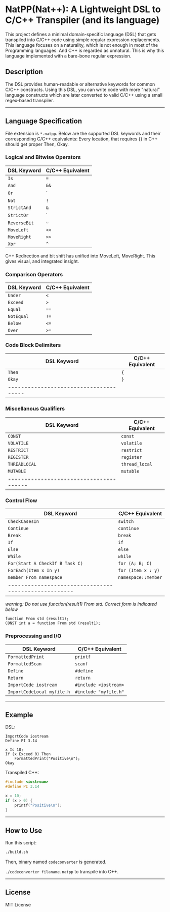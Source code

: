 
# NatPP(Nat++): A Lightweight DSL to C/C++ Transpiler (and its language)

This project defines a minimal domain-specific language (DSL) that gets transpiled into C/C++ code using simple regular expression replacements. This language focuses on a naturality, which is not enough in most of the Programming languages. And C++ is regarded as unnatural. This is why this language implemented with a bare-bone regular expression.

## Description

The DSL provides human-readable or alternative keywords for common C/C++ constructs. Using this DSL, you can write code with more "natural" language constructs which are later converted to valid C/C++ using a small regex-based transpiler.

---

## Language Specification

File extension is `*.natpp`.
Below are the supported DSL keywords and their corresponding C/C++ equivalents:
Every location, that requires {} in C++ should get proper Then, Okay.

### Logical and Bitwise Operators
| DSL Keyword     | C/C++ Equivalent  |
|------------------|------------------|
| `Is`             | `=`              |
| `And`            | `&&`             |
| `Or`             | `||`             |
| `Not`            | `!`              |
| `StrictAnd`      | `&`              |
| `StrictOr`       | `|`              |
| `ReverseBit`     | `~`              |
| `MoveLeft`       | `<<`             |
| `MoveRight`      | `>>`             |
| `Xor`            | `^`              |
C++ Redirection and bit shift has unified into MoveLeft, MoveRight.
This gives visual, and integrated insight.

### Comparison Operators
| DSL Keyword      | C/C++ Equivalent |
|------------------|------------------|
| `Under`          | `<`              |
| `Exceed`         | `>`              |
| `Equal`          | `==`             |
| `NotEqual`       | `!=`             |
| `Below`          | `<=`             |
| `Over`           | `>=`             |

### Code Block Delimiters
| DSL Keyword     | C/C++ Equivalent |
|------------------|------------------|
| `Then`           | `{`              |
| `Okay`           | `}`              |
|--------------------------------------

### Miscellanous Qualifiers
| DSL Keyword        | C/C++ Equivalent |
|--------------------|------------------|
|   `CONST`          | `const`          |
|   `VOLATILE`       | `volatile`       |
|   `RESTRICT`       | `restrict`       |
|   `REGISTER`       | `register`       |
|   `THREADLOCAL`    | `thread_local`   |
|   `MUTABLE    `    | `mutable`        |
|---------------------------------------

### Control Flow
| DSL Keyword             | C/C++ Equivalent         |
|--------------------------|-------------------------|
| `CheckCasesIn`           | `switch`                |
| `Continue`               | `continue`              |
| `Break`                  | `break`                 |
| `If`                     | `if`                    |
| `Else`                   | `else`                  |
| `While`                  | `while`                 |
| `For(Start A CheckIf B Task C)` | `for (A; B; C)`  |
| `ForEach(Item x In y)`   | `for (Item x : y)`      |
| `member From namespace`  | `namespace::member`     |
|----------------------------------------------------
*warning: Do not use function(result1) From std. Correct form is indicated below*
```
function From std (result1);
CONST int a = function From std (result1);
```

### Preprocessing and I/O
| DSL Keyword                        | C/C++ Equivalent      |
|------------------------------------|-----------------------|
| `FormattedPrint`                   | `printf`              |
| `FormattedScan`                    | `scanf`               |
| `Define`                           | `#define`             |
| `Return`                           | `return`              |
| `ImportCode iostream`              | `#include <iostream>` |
| `ImportCodeLocal myfile.h`         | `#include "myfile.h"` |

---

## Example

DSL:

```dsl
ImportCode iostream
Define PI 3.14

x Is 10;
If (x Exceed 0) Then
    FormattedPrint("Positive\n");
Okay
```

Transpiled C++:

```cpp
#include <iostream>
#define PI 3.14

x = 10;
if (x > 0) {
    printf("Positive\n");
}
```

---

## How to Use

Run this script:
```bash
./build.sh
```
Then, binary named `codeconverter` is generated.

`./codeconverter filaname.natpp` to transpile into C++.

---

## License

MIT License
